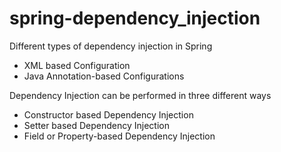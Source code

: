 # spring-dependency_injection

Different types of dependency injection in Spring
* XML based Configuration
* Java Annotation-based Configurations


Dependency Injection can be performed in three different ways
* Constructor based Dependency Injection
* Setter based Dependency Injection
* Field or Property-based Dependency Injection